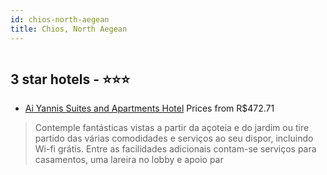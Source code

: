 ```yaml
---
id: chios-north-aegean
title: Chios, North Aegean
---
```


<center><img src="https://i.travelapi.com/hotels/5000000/4060000/4053100/4053078/a71396c3_z.jpg" alt="" /></center>


##  3 star hotels - ⭐️⭐️⭐️

-    [Ai Yannis Suites and Apartments Hotel](https://www.hurb.com/br/aud/https://www.hurb.com/br/hotels/chios/ai-yannis-suites-and-apartments-hotel-HT-DH8M?cmp=18055) Prices from R$472.71
   > Contemple fantásticas vistas a partir da açoteia e do jardim ou tire partido das várias comodidades e serviços ao seu dispor, incluindo Wi-fi grátis. Entre as facilidades adicionais contam-se serviços para casamentos, uma lareira no lobby e apoio par
